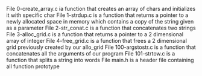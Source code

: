 File 0-create_array.c ia function that creates an array of chars and initializes it with specific char
File 1-strdup.c is a function that returns a pointer to a newly allocated space in memory which contains a copy of the string given as a parameter
File 2-str_conat.c is a function that concatenates two strings
File 3-alloc_grid.c is a function that returns a pointer to a 2 dimensional array of integer
File 4-free_grid.c is a function that frees a 2 dimensional grid previously created by our allo_grid
File 100-argstostr.c is a function that concatenates all the arguments of our program
File 101-strtow.c is a function that splits a string into words
File main.h is a header file containing all function prototype
